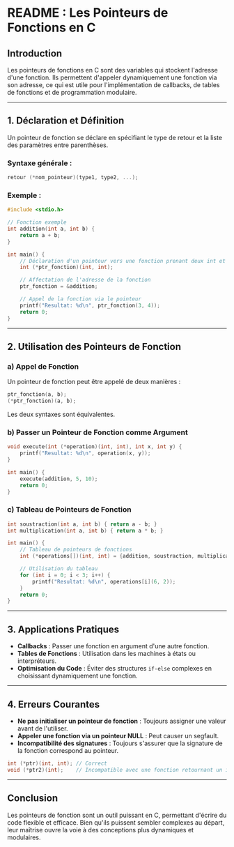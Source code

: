# README : Les Pointeurs de Fonctions en C

## Introduction
Les pointeurs de fonctions en C sont des variables qui stockent l'adresse d'une fonction. Ils permettent d'appeler dynamiquement une fonction via son adresse, ce qui est utile pour l'implémentation de callbacks, de tables de fonctions et de programmation modulaire.

---

## 1. Déclaration et Définition
Un pointeur de fonction se déclare en spécifiant le type de retour et la liste des paramètres entre parenthèses.

### Syntaxe générale :
```c
retour (*nom_pointeur)(type1, type2, ...);
```

### Exemple :
```c
#include <stdio.h>

// Fonction exemple
int addition(int a, int b) {
    return a + b;
}

int main() {
    // Déclaration d'un pointeur vers une fonction prenant deux int et retournant un int
    int (*ptr_fonction)(int, int);

    // Affectation de l'adresse de la fonction
    ptr_fonction = &addition;

    // Appel de la fonction via le pointeur
    printf("Resultat: %d\n", ptr_fonction(3, 4));
    return 0;
}
```

---

## 2. Utilisation des Pointeurs de Fonction
### a) Appel de Fonction
Un pointeur de fonction peut être appelé de deux manières :
```c
ptr_fonction(a, b);
(*ptr_fonction)(a, b);
```
Les deux syntaxes sont équivalentes.

### b) Passer un Pointeur de Fonction comme Argument
```c
void execute(int (*operation)(int, int), int x, int y) {
    printf("Resultat: %d\n", operation(x, y));
}

int main() {
    execute(addition, 5, 10);
    return 0;
}
```

### c) Tableau de Pointeurs de Fonction
```c
int soustraction(int a, int b) { return a - b; }
int multiplication(int a, int b) { return a * b; }

int main() {
    // Tableau de pointeurs de fonctions
    int (*operations[])(int, int) = {addition, soustraction, multiplication};

    // Utilisation du tableau
    for (int i = 0; i < 3; i++) {
        printf("Resultat: %d\n", operations[i](6, 2));
    }
    return 0;
}
```

---

## 3. Applications Pratiques
- **Callbacks** : Passer une fonction en argument d'une autre fonction.
- **Tables de Fonctions** : Utilisation dans les machines à états ou interpréteurs.
- **Optimisation du Code** : Éviter des structures `if-else` complexes en choisissant dynamiquement une fonction.

---

## 4. Erreurs Courantes
- **Ne pas initialiser un pointeur de fonction** : Toujours assigner une valeur avant de l'utiliser.
- **Appeler une fonction via un pointeur NULL** : Peut causer un segfault.
- **Incompatibilité des signatures** : Toujours s'assurer que la signature de la fonction correspond au pointeur.

```c
int (*ptr)(int, int); // Correct
void (*ptr2)(int);    // Incompatible avec une fonction retournant un int
```

---

## Conclusion
Les pointeurs de fonction sont un outil puissant en C, permettant d'écrire du code flexible et efficace. Bien qu'ils puissent sembler complexes au départ, leur maîtrise ouvre la voie à des conceptions plus dynamiques et modulaires.

